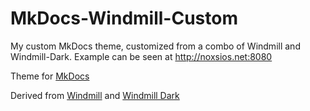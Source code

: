 # MkDocs-Windmill-Custom
My custom MkDocs theme, customized from a combo of Windmill and Windmill-Dark. Example can be seen at http://noxsios.net:8080

Theme for [MkDocs](https://mkdocs.org)

Derived from [Windmill](https://github.com/gristlabs/mkdocs-windmill) and [Windmill Dark](https://github.com/noraj/mkdocs-windmill-dark)
